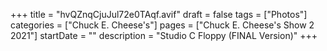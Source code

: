 +++
title = "hvQZnqCjuJul72e0TAqf.avif"
draft = false
tags = ["Photos"]
categories = ["Chuck E. Cheese's"]
pages = ["Chuck E. Cheese's Show 2 2021"]
startDate = ""
description = "Studio C Floppy (FINAL Version)"
+++
